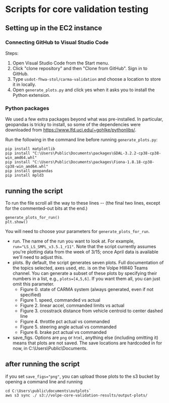 # Scripts for core validation testing
## Setting up in the EC2 instance
### Connecting GitHub to Visual Studio Code
Steps:
1. Open Visual Studio Code from the Start menu.
2. Click "clone repository" and then "Clone from GitHub". Sign in to GitHub.
3. Type `usdot-fhwa-stol/carma-validation` and choose a location to store it in locally.
4. Open `generate_plots.py` and click yes when it asks you to install the Python extension.
### Python packages
We used a few extra packages beyond what was pre-installed. In particular, geopandas is tricky to install, so some of the dependencies were downloaded from https://www.lfd.uci.edu/~gohlke/pythonlibs/.

Run the following in the command line before running `generate_plots.py`:
```
pip install matplotlib
pip install "C:\Users\Public\Documents\packages\GDAL-3.2.2-cp38-cp38-win_amd64.whl"
pip install "C:\Users\Public\Documents\packages\Fiona-1.8.18-cp38-cp38-win_amd64.whl"
pip install geopandas
pip install mpld3
```

## running the script
To run the file scroll all the way to these lines -- (the final two lines, except for the commented-out bits at the end.)
```
generate_plots_for_run()
plt.show()
```
You will need to choose your parameters for `generate_plots_for_run`. 
- run. The name of the run you want to look at. For example, `run="LS_LS_SMPL_v3.5.1_r11"`. Note that the script currently assumes you're plotting data from the week of 3/15; once April data is available we'll need to adjust this.
- plots. By default, the script generates seven plots. Full documentation of the topics selected, axes used, etc. is on the Volpe HW40 Teams channel. You can generate a subset of these plots by specifying their numbers in a list, e.g., `plots=[4,5,6]`. If you want them all, you can just omit this parameter. 
	- Figure 0. state of CARMA system (always generated, even if not specified)
	- Figure 1. speed, commanded vs actual
	- Figure 2. linear accel, commanded limits vs actual
	- Figure 3. crosstrack distance from vehicle centroid to center dashed line
	- Figure 4. throttle pct actual vs commanded
	- Figure 5. steering angle actual vs commanded
	- Figure 6. brake pct actual vs commanded
- save_figs. Options are `png` or `html`, anything else (including omitting it) means that plots are not saved. The save locations are hardcoded in for now, in C:\Users\Public\Documents.

## after running the script
if you set `save_figs="png"`, you can 
upload those plots to the s3 bucket by opening a command line and running
```
cd C:\Users\public\documents\outplots`
aws s3 sync ./ s3://volpe-core-validation-results/output-plots/
```
